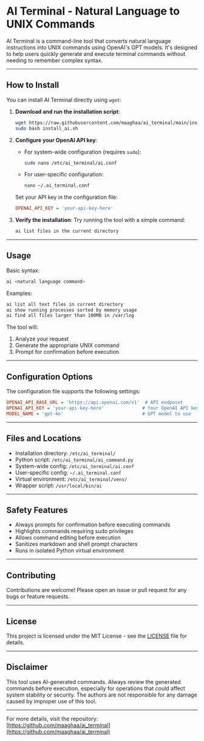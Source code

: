 # AI Terminal - Natural Language to UNIX Commands

AI Terminal is a command-line tool that converts natural language instructions into UNIX commands using OpenAI's GPT models. It's designed to help users quickly generate and execute terminal commands without needing to remember complex syntax.

---

## How to Install

You can install AI Terminal directly using `wget`:

1. **Download and run the installation script**:
   ```bash
   wget https://raw.githubusercontent.com/maaghaa/ai_terminal/main/install_ai.sh
   sudo bash install_ai.sh
   ```

2. **Configure your OpenAI API key**:
   - For system-wide configuration (requires `sudo`):
     ```bash
     sudo nano /etc/ai_terminal/ai.conf
     ```
   - For user-specific configuration:
     ```bash
     nano ~/.ai_terminal.conf
     ```

   Set your API key in the configuration file:
   ```ini
   OPENAI_API_KEY = 'your-api-key-here'
   ```

3. **Verify the installation**:
   Try running the tool with a simple command:
   ```bash
   ai list files in the current directory
   ```

---

## Usage

Basic syntax:
```bash
ai <natural language command>
```

Examples:
```bash
ai list all text files in current directory
ai show running processes sorted by memory usage
ai find all files larger than 100MB in /var/log
```

The tool will:
1. Analyze your request
2. Generate the appropriate UNIX command
3. Prompt for confirmation before execution

---

## Configuration Options

The configuration file supports the following settings:

```ini
OPENAI_API_BASE_URL = 'https://api.openai.com/v1'  # API endpoint
OPENAI_API_KEY = 'your-api-key-here'              # Your OpenAI API key
MODEL_NAME = 'gpt-4o'                             # GPT model to use
```

---

## Files and Locations

- Installation directory: `/etc/ai_terminal/`
- Python script: `/etc/ai_terminal/ai_command.py`
- System-wide config: `/etc/ai_terminal/ai.conf`
- User-specific config: `~/.ai_terminal.conf`
- Virtual environment: `/etc/ai_terminal/venv/`
- Wrapper script: `/usr/local/bin/ai`

---

## Safety Features

- Always prompts for confirmation before executing commands
- Highlights commands requiring sudo privileges
- Allows command editing before execution
- Sanitizes markdown and shell prompt characters
- Runs in isolated Python virtual environment

---

## Contributing

Contributions are welcome! Please open an issue or pull request for any bugs or feature requests.

---

## License

This project is licensed under the MIT License - see the [LICENSE](LICENSE) file for details.

---

## Disclaimer

This tool uses AI-generated commands. Always review the generated commands before execution, especially for operations that could affect system stability or security. The authors are not responsible for any damage caused by improper use of this tool.

---

For more details, visit the repository: [https://github.com/maaghaa/ai_terminal](https://github.com/maaghaa/ai_terminal)